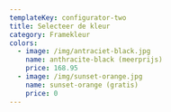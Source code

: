 ```yaml
---
templateKey: configurator-two
title: Selecteer de kleur
category: Framekleur
colors:
  - image: /img/antraciet-black.jpg
    name: anthracite-black (meerprijs)
    price: 168.95
  - image: /img/sunset-orange.jpg
    name: sunset-orange (gratis)
    price: 0
---
```


